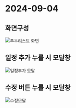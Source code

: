 # 2024-09-04
## 화면구성
![투두리스트 화면](https://github.com/user-attachments/assets/26be2898-a5bb-430f-b7c2-579c2453ab7c)
## 일정 추가 누를 시 모달창
![일정추가 모달](https://github.com/user-attachments/assets/c711e8a1-dc4d-47c2-ad9a-f600fec2bbaf)
## 수정 버튼 누를 시 모달창
![수정모달](https://github.com/user-attachments/assets/a27180c2-6ab3-4a3b-9add-9ceebd9f578e)
